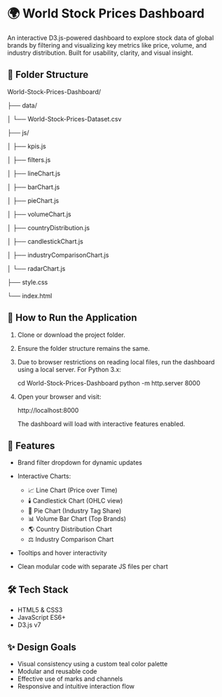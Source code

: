 # 🌍 World Stock Prices Dashboard

An interactive D3.js-powered dashboard to explore stock data of global brands by filtering and visualizing key metrics like price, volume, and industry distribution. Built for usability, clarity, and visual insight.

## 📁 Folder Structure

World-Stock-Prices-Dashboard/

├── data/

│ └── World-Stock-Prices-Dataset.csv

├── js/

│ ├── kpis.js

│ ├── filters.js

│ ├── lineChart.js

│ ├── barChart.js

│ ├── pieChart.js

│ ├── volumeChart.js

│ ├── countryDistribution.js

│ ├── candlestickChart.js

│ ├── industryComparisonChart.js

│ └── radarChart.js

├── style.css

└── index.html


## 🚀 How to Run the Application

1. Clone or download the project folder.

2. Ensure the folder structure remains the same.

3. Due to browser restrictions on reading local files, run the dashboard using a local server.
   For Python 3.x:

   cd World-Stock-Prices-Dashboard
   python -m http.server 8000

4. Open your browser and visit:
   
   http://localhost:8000

   The dashboard will load with interactive features enabled.

## 🧩 Features

* Brand filter dropdown for dynamic updates
* Interactive Charts:

  * 📈 Line Chart (Price over Time)
  * 🕯️ Candlestick Chart (OHLC view)
  * 🥧 Pie Chart (Industry Tag Share)
  * 📊 Volume Bar Chart (Top Brands)
  * 🌎 Country Distribution Chart
  * ⚖️ Industry Comparison Chart
* Tooltips and hover interactivity
* Clean modular code with separate JS files per chart

## 🛠️ Tech Stack

* HTML5 & CSS3
* JavaScript ES6+
* D3.js v7

## ✨ Design Goals

* Visual consistency using a custom teal color palette
* Modular and reusable code
* Effective use of marks and channels
* Responsive and intuitive interaction flow

